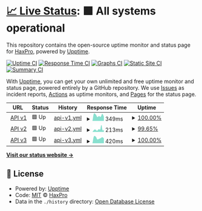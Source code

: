 # [📈 Live Status](https://demo.upptime.js.org): <!--live status--> **🟩 All systems operational**

This repository contains the open-source uptime monitor and status page for [HaxPro](https://demo.upptime.js.org), powered by [Upptime](https://github.com/upptime/upptime).

[![Uptime CI](https://github.com/haxspro/upptime/workflows/Uptime%20CI/badge.svg)](https://github.com/haxspro/upptime/actions?query=workflow%3A%22Uptime+CI%22)
[![Response Time CI](https://github.com/haxspro/upptime/workflows/Response%20Time%20CI/badge.svg)](https://github.com/haxspro/upptime/actions?query=workflow%3A%22Response+Time+CI%22)
[![Graphs CI](https://github.com/haxspro/upptime/workflows/Graphs%20CI/badge.svg)](https://github.com/haxspro/upptime/actions?query=workflow%3A%22Graphs+CI%22)
[![Static Site CI](https://github.com/haxspro/upptime/workflows/Static%20Site%20CI/badge.svg)](https://github.com/haxspro/upptime/actions?query=workflow%3A%22Static+Site+CI%22)
[![Summary CI](https://github.com/haxspro/upptime/workflows/Summary%20CI/badge.svg)](https://github.com/haxspro/upptime/actions?query=workflow%3A%22Summary+CI%22)

With [Upptime](https://upptime.js.org), you can get your own unlimited and free uptime monitor and status page, powered entirely by a GitHub repository. We use [Issues](https://github.com/haxspro/upptime/issues) as incident reports, [Actions](https://github.com/haxspro/upptime/actions) as uptime monitors, and [Pages](https://demo.upptime.js.org) for the status page.

<!--start: status pages-->
<!-- This summary is generated by Upptime (https://github.com/upptime/upptime) -->
<!-- Do not edit this manually, your changes will be overwritten -->
<!-- prettier-ignore -->
| URL | Status | History | Response Time | Uptime |
| --- | ------ | ------- | ------------- | ------ |
| <img alt="" src="https://icons.duckduckgo.com/ip3/api.pake.tk.ico" height="13"> [API v1](https://api.pake.tk/ping) | 🟩 Up | [api-v1.yml](https://github.com/haxspro/uptime/commits/HEAD/history/api-v1.yml) | <details><summary><img alt="Response time graph" src="./graphs/api-v1/response-time-week.png" height="20"> 349ms</summary><br><a href="https://uptime.pakai.eu.org/history/api-v1"><img alt="Response time 429" src="https://img.shields.io/endpoint?url=https%3A%2F%2Fraw.githubusercontent.com%2Fhaxspro%2Fuptime%2FHEAD%2Fapi%2Fapi-v1%2Fresponse-time.json"></a><br><a href="https://uptime.pakai.eu.org/history/api-v1"><img alt="24-hour response time 270" src="https://img.shields.io/endpoint?url=https%3A%2F%2Fraw.githubusercontent.com%2Fhaxspro%2Fuptime%2FHEAD%2Fapi%2Fapi-v1%2Fresponse-time-day.json"></a><br><a href="https://uptime.pakai.eu.org/history/api-v1"><img alt="7-day response time 349" src="https://img.shields.io/endpoint?url=https%3A%2F%2Fraw.githubusercontent.com%2Fhaxspro%2Fuptime%2FHEAD%2Fapi%2Fapi-v1%2Fresponse-time-week.json"></a><br><a href="https://uptime.pakai.eu.org/history/api-v1"><img alt="30-day response time 361" src="https://img.shields.io/endpoint?url=https%3A%2F%2Fraw.githubusercontent.com%2Fhaxspro%2Fuptime%2FHEAD%2Fapi%2Fapi-v1%2Fresponse-time-month.json"></a><br><a href="https://uptime.pakai.eu.org/history/api-v1"><img alt="1-year response time 429" src="https://img.shields.io/endpoint?url=https%3A%2F%2Fraw.githubusercontent.com%2Fhaxspro%2Fuptime%2FHEAD%2Fapi%2Fapi-v1%2Fresponse-time-year.json"></a></details> | <details><summary><a href="https://uptime.pakai.eu.org/history/api-v1">100.00%</a></summary><a href="https://uptime.pakai.eu.org/history/api-v1"><img alt="All-time uptime 100.00%" src="https://img.shields.io/endpoint?url=https%3A%2F%2Fraw.githubusercontent.com%2Fhaxspro%2Fuptime%2FHEAD%2Fapi%2Fapi-v1%2Fuptime.json"></a><br><a href="https://uptime.pakai.eu.org/history/api-v1"><img alt="24-hour uptime 100.00%" src="https://img.shields.io/endpoint?url=https%3A%2F%2Fraw.githubusercontent.com%2Fhaxspro%2Fuptime%2FHEAD%2Fapi%2Fapi-v1%2Fuptime-day.json"></a><br><a href="https://uptime.pakai.eu.org/history/api-v1"><img alt="7-day uptime 100.00%" src="https://img.shields.io/endpoint?url=https%3A%2F%2Fraw.githubusercontent.com%2Fhaxspro%2Fuptime%2FHEAD%2Fapi%2Fapi-v1%2Fuptime-week.json"></a><br><a href="https://uptime.pakai.eu.org/history/api-v1"><img alt="30-day uptime 100.00%" src="https://img.shields.io/endpoint?url=https%3A%2F%2Fraw.githubusercontent.com%2Fhaxspro%2Fuptime%2FHEAD%2Fapi%2Fapi-v1%2Fuptime-month.json"></a><br><a href="https://uptime.pakai.eu.org/history/api-v1"><img alt="1-year uptime 100.00%" src="https://img.shields.io/endpoint?url=https%3A%2F%2Fraw.githubusercontent.com%2Fhaxspro%2Fuptime%2FHEAD%2Fapi%2Fapi-v1%2Fuptime-year.json"></a></details>
| <img alt="" src="https://icons.duckduckgo.com/ip3/v2.pake.tk.ico" height="13"> [API v2](https://v2.pake.tk/ping) | 🟩 Up | [api-v2.yml](https://github.com/haxspro/uptime/commits/HEAD/history/api-v2.yml) | <details><summary><img alt="Response time graph" src="./graphs/api-v2/response-time-week.png" height="20"> 213ms</summary><br><a href="https://uptime.pakai.eu.org/history/api-v2"><img alt="Response time 217" src="https://img.shields.io/endpoint?url=https%3A%2F%2Fraw.githubusercontent.com%2Fhaxspro%2Fuptime%2FHEAD%2Fapi%2Fapi-v2%2Fresponse-time.json"></a><br><a href="https://uptime.pakai.eu.org/history/api-v2"><img alt="24-hour response time 274" src="https://img.shields.io/endpoint?url=https%3A%2F%2Fraw.githubusercontent.com%2Fhaxspro%2Fuptime%2FHEAD%2Fapi%2Fapi-v2%2Fresponse-time-day.json"></a><br><a href="https://uptime.pakai.eu.org/history/api-v2"><img alt="7-day response time 213" src="https://img.shields.io/endpoint?url=https%3A%2F%2Fraw.githubusercontent.com%2Fhaxspro%2Fuptime%2FHEAD%2Fapi%2Fapi-v2%2Fresponse-time-week.json"></a><br><a href="https://uptime.pakai.eu.org/history/api-v2"><img alt="30-day response time 218" src="https://img.shields.io/endpoint?url=https%3A%2F%2Fraw.githubusercontent.com%2Fhaxspro%2Fuptime%2FHEAD%2Fapi%2Fapi-v2%2Fresponse-time-month.json"></a><br><a href="https://uptime.pakai.eu.org/history/api-v2"><img alt="1-year response time 217" src="https://img.shields.io/endpoint?url=https%3A%2F%2Fraw.githubusercontent.com%2Fhaxspro%2Fuptime%2FHEAD%2Fapi%2Fapi-v2%2Fresponse-time-year.json"></a></details> | <details><summary><a href="https://uptime.pakai.eu.org/history/api-v2">99.65%</a></summary><a href="https://uptime.pakai.eu.org/history/api-v2"><img alt="All-time uptime 98.35%" src="https://img.shields.io/endpoint?url=https%3A%2F%2Fraw.githubusercontent.com%2Fhaxspro%2Fuptime%2FHEAD%2Fapi%2Fapi-v2%2Fuptime.json"></a><br><a href="https://uptime.pakai.eu.org/history/api-v2"><img alt="24-hour uptime 98.61%" src="https://img.shields.io/endpoint?url=https%3A%2F%2Fraw.githubusercontent.com%2Fhaxspro%2Fuptime%2FHEAD%2Fapi%2Fapi-v2%2Fuptime-day.json"></a><br><a href="https://uptime.pakai.eu.org/history/api-v2"><img alt="7-day uptime 99.65%" src="https://img.shields.io/endpoint?url=https%3A%2F%2Fraw.githubusercontent.com%2Fhaxspro%2Fuptime%2FHEAD%2Fapi%2Fapi-v2%2Fuptime-week.json"></a><br><a href="https://uptime.pakai.eu.org/history/api-v2"><img alt="30-day uptime 99.92%" src="https://img.shields.io/endpoint?url=https%3A%2F%2Fraw.githubusercontent.com%2Fhaxspro%2Fuptime%2FHEAD%2Fapi%2Fapi-v2%2Fuptime-month.json"></a><br><a href="https://uptime.pakai.eu.org/history/api-v2"><img alt="1-year uptime 98.35%" src="https://img.shields.io/endpoint?url=https%3A%2F%2Fraw.githubusercontent.com%2Fhaxspro%2Fuptime%2FHEAD%2Fapi%2Fapi-v2%2Fuptime-year.json"></a></details>
| <img alt="" src="https://icons.duckduckgo.com/ip3/api.noobzhax.com.ico" height="13"> [API v3](https://api.noobzhax.com/ping) | 🟩 Up | [api-v3.yml](https://github.com/haxspro/uptime/commits/HEAD/history/api-v3.yml) | <details><summary><img alt="Response time graph" src="./graphs/api-v3/response-time-week.png" height="20"> 420ms</summary><br><a href="https://uptime.pakai.eu.org/history/api-v3"><img alt="Response time 410" src="https://img.shields.io/endpoint?url=https%3A%2F%2Fraw.githubusercontent.com%2Fhaxspro%2Fuptime%2FHEAD%2Fapi%2Fapi-v3%2Fresponse-time.json"></a><br><a href="https://uptime.pakai.eu.org/history/api-v3"><img alt="24-hour response time 373" src="https://img.shields.io/endpoint?url=https%3A%2F%2Fraw.githubusercontent.com%2Fhaxspro%2Fuptime%2FHEAD%2Fapi%2Fapi-v3%2Fresponse-time-day.json"></a><br><a href="https://uptime.pakai.eu.org/history/api-v3"><img alt="7-day response time 420" src="https://img.shields.io/endpoint?url=https%3A%2F%2Fraw.githubusercontent.com%2Fhaxspro%2Fuptime%2FHEAD%2Fapi%2Fapi-v3%2Fresponse-time-week.json"></a><br><a href="https://uptime.pakai.eu.org/history/api-v3"><img alt="30-day response time 414" src="https://img.shields.io/endpoint?url=https%3A%2F%2Fraw.githubusercontent.com%2Fhaxspro%2Fuptime%2FHEAD%2Fapi%2Fapi-v3%2Fresponse-time-month.json"></a><br><a href="https://uptime.pakai.eu.org/history/api-v3"><img alt="1-year response time 410" src="https://img.shields.io/endpoint?url=https%3A%2F%2Fraw.githubusercontent.com%2Fhaxspro%2Fuptime%2FHEAD%2Fapi%2Fapi-v3%2Fresponse-time-year.json"></a></details> | <details><summary><a href="https://uptime.pakai.eu.org/history/api-v3">100.00%</a></summary><a href="https://uptime.pakai.eu.org/history/api-v3"><img alt="All-time uptime 100.00%" src="https://img.shields.io/endpoint?url=https%3A%2F%2Fraw.githubusercontent.com%2Fhaxspro%2Fuptime%2FHEAD%2Fapi%2Fapi-v3%2Fuptime.json"></a><br><a href="https://uptime.pakai.eu.org/history/api-v3"><img alt="24-hour uptime 100.00%" src="https://img.shields.io/endpoint?url=https%3A%2F%2Fraw.githubusercontent.com%2Fhaxspro%2Fuptime%2FHEAD%2Fapi%2Fapi-v3%2Fuptime-day.json"></a><br><a href="https://uptime.pakai.eu.org/history/api-v3"><img alt="7-day uptime 100.00%" src="https://img.shields.io/endpoint?url=https%3A%2F%2Fraw.githubusercontent.com%2Fhaxspro%2Fuptime%2FHEAD%2Fapi%2Fapi-v3%2Fuptime-week.json"></a><br><a href="https://uptime.pakai.eu.org/history/api-v3"><img alt="30-day uptime 100.00%" src="https://img.shields.io/endpoint?url=https%3A%2F%2Fraw.githubusercontent.com%2Fhaxspro%2Fuptime%2FHEAD%2Fapi%2Fapi-v3%2Fuptime-month.json"></a><br><a href="https://uptime.pakai.eu.org/history/api-v3"><img alt="1-year uptime 100.00%" src="https://img.shields.io/endpoint?url=https%3A%2F%2Fraw.githubusercontent.com%2Fhaxspro%2Fuptime%2FHEAD%2Fapi%2Fapi-v3%2Fuptime-year.json"></a></details>

<!--end: status pages-->

[**Visit our status website →**](https://demo.upptime.js.org)

## 📄 License

- Powered by: [Upptime](https://github.com/upptime/upptime)
- Code: [MIT](./LICENSE) © [HaxPro](https://demo.upptime.js.org)
- Data in the `./history` directory: [Open Database License](https://opendatacommons.org/licenses/odbl/1-0/)
